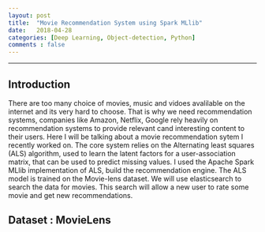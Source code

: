 ```yaml
---
layout: post
title:  "Movie Recommendation System using Spark MLlib"
date:   2018-04-28
categories: [Deep Learning, Object-detection, Python]
comments : false
---
```


<ul id="toc"></ul>

---

## Introduction

There are too many choice of movies, music and vidoes avalilable on the internet and its very hard to choose. That is why we need recommendation systems, companies like Amazon, Netflix, Google rely heavily on recommendation systems to provide relevant cand interesting content to their users. Here I will be talking about a movie recommendation sytem I recently worked on. The core system relies on the Alternating least squares (ALS) algorithm, used to learn the latent factors for a user-association matrix, that can be used to predict missing values. I used the Apache Spark MLlib implementation of ALS, build the recommendation engine. The ALS model is trained on the Movie-lens dataset. We will use elasticsearch to search the data for movies. This search will allow a new user to rate some movie and get new recommendations.


## Dataset : MovieLens




